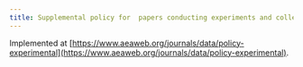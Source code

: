 ```yaml
---
title: Supplemental policy for  papers conducting experiments and collecting primary data
---
```


Implemented at [https://www.aeaweb.org/journals/data/policy-experimental](https://www.aeaweb.org/journals/data/policy-experimental).